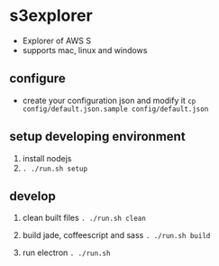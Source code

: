 # s3explorer

* Explorer of AWS S
* supports mac, linux and windows

## configure

* create your configuration json and modify it
  `cp config/default.json.sample config/default.json`

## setup developing environment

1. install nodejs
2. `. ./run.sh setup`

## develop

1. clean built files
  `. ./run.sh clean`

1. build jade, coffeescript and sass
  `. ./run.sh build`

1. run electron
  `. ./run.sh`
